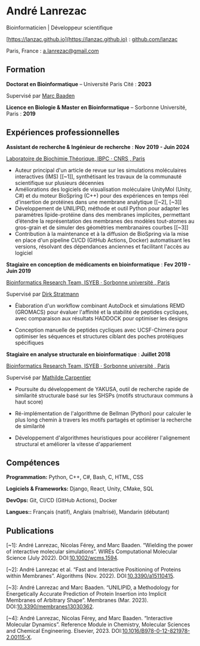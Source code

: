 ---
---

# André Lanrezac  
Bioinformaticien | Développeur scientifique

<span class="iconify" data-icon="charm:person"></span> [https://lanzac.github.io](https://lanzac.github.io)
  : <span class="iconify" data-icon="tabler:brand-github"></span> [github.com/lanzac](https://github.com/lanzac)

<span class="iconify" data-icon="ic:outline-location-on"></span> Paris, France
  : <span class="iconify" data-icon="tabler:mail"></span> [a.lanrezac@gmail.com](mailto:a.lanrezac@gmail.com)

## Formation

**Doctorat en Bioinformatique** – Université Paris Cité
  : **2023**

Supervisé par [Marc Baaden](https://www.baaden.ibpc.fr/)

**Licence en Biologie & Master en Bioinformatique** – Sorbonne Université, Paris
  : **2019**


## Expériences professionnelles

**Assistant de recherche & Ingénieur de recherche**
  : **Nov 2019 - Juin 2024**

[Laboratoire de Biochimie Théorique, IBPC · CNRS , Paris](https://www-lbt.ibpc.fr/)

- Auteur principal d'un article de revue sur les simulations moléculaires interactives (IMS) \[[~1]\], synthétisant les travaux de la communauté scientifique sur plusieurs décennies
- Améliorations des logiciels de visualisation moléculaire UnityMol (Unity, C#) et du moteur BioSpring (C++) pour des expériences en temps réel d'insertion de protéines dans une membrane analytique \[[~2], [~3]\]
- Développement de UNILIPID, méthode et outil Python pour adapter les paramètres lipide-protéine dans des membranes implicites, permettant d’étendre la représentation des membranes des modèles tout-atomes au gros-grain et de simuler des géométries membranaires courbes \[[~3]\]
- Contribution à la maintenance et à la diffusion de BioSpring via la mise en place d'un pipeline CI/CD (GitHub Actions, Docker) automatisant les versions, résolvant des dépendances anciennes et facilitant l'accès au logiciel


**Stagiaire en conception de médicaments en bioinformatique**
  : **Fev 2019 - Juin 2019**

[Bioinformatics Research Team, ISYEB · Sorbonne université , Paris](https://impmc.sorbonne-universite.fr/fr/equipes/biophysique_et_bioinformatique.html)

Supervisé par [Dirk Stratmann](http://www-ext.impmc.upmc.fr/~stratmann/)

- Élaboration d'un workflow combinant AutoDock et simulations REMD (GROMACS) pour évaluer l'affinité et la stabilité de peptides cycliques, avec comparaison aux résultats HADDOCK pour optimiser les designs

- Conception manuelle de peptides cycliques avec UCSF-Chimera pour optimiser les séquences et structures ciblant des poches protéiques spécifiques


**Stagiaire en analyse structurale en bioinformatique**
  : **Juillet 2018**

[Bioinformatics Research Team, ISYEB · Sorbonne université , Paris](https://isyeb.mnhn.fr/fr/atelier-de-bio-informatique-384)

Supervisé par [Mathilde Carpentier](https://isyeb.mnhn.fr/fr/annuaire/mathilde-carpentier-368)

- Poursuite du développement de YAKUSA, outil de recherche rapide de similarité structurale basé sur les SHSPs (motifs structuraux communs à haut score)

- Ré-implémentation de l'algorithme de Bellman (Python) pour calculer le plus long chemin à travers les motifs partagés et optimiser la recherche de similarité

- Développement d'algorithmes heuristiques pour accélérer l'alignement structural et améliorer la vitesse d'appariement

## Compétences

**Programmation:**  Python, C++, C#, Bash, C, HTML, CSS

**Logiciels & Frameworks:** Django, React, Unity, CMake, SQL

**DevOps:** Git, CI/CD (GitHub Actions), Docker

**Langues::** Français (natif), Anglais (maîtrisé), Mandarin (débutant)


## Publications

[~1]: André Lanrezac, Nicolas Férey, and Marc Baaden. “Wielding the power of interactive molecular
simulations”. WIREs Computational Molecular Science (July 2022). DOI:[10.1002/wcms.1594](https://onlinelibrary.wiley.com/doi/10.1002/wcms.1594).

[~2]: André Lanrezac et al. “Fast and Interactive Positioning of Proteins within Membranes”. Algorithms
(Nov. 2022). DOI:[10.3390/a15110415](https://www.mdpi.com/1999-4893/15/11/415).

[~3]: André Lanrezac and Marc Baaden. “UNILIPID, a Methodology for Energetically Accurate Prediction
of Protein Insertion into Implicit Membranes of Arbitrary Shape”. Membranes (Mar. 2023).
DOI:[10.3390/membranes13030362](https://www.mdpi.com/2077-0375/13/3/362).

[~4]: André Lanrezac, Nicolas Férey, and Marc Baaden. “Interactive Molecular Dynamics”. Reference
Module in Chemistry, Molecular Sciences and Chemical Engineering. Elsevier, 2023.
DOI:[10.1016/B978-0-12-821978-2.00115-X](https://linkinghub.elsevier.com/retrieve/pii/B978012821978200115X).